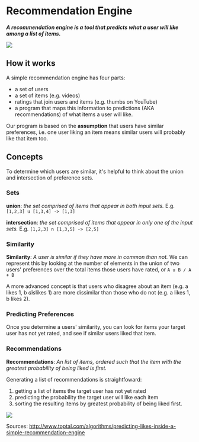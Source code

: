 # Recommendation Engine
***A recommendation engine is a tool that predicts what a user will like among a list of items.***

![](https://colleenvoiceover.files.wordpress.com/2009/12/theroom_netflixrecom.png)

## How it works
A simple recommendation engine has four parts:
- a set of users
- a set of items (e.g. videos)
- ratings that join users and items (e.g. thumbs on YouTube)
- a program that maps this information to predictions (AKA recommendations) of what items a user will like.

Our program is based on the **assumption** that users have similar preferences, i.e. one user liking an item means similar users will probably like that item too.

## Concepts
To determine which users are similar, it's helpful to think about the union and intersection of preference sets.

### Sets
**union**: *the set comprised of items that appear in both input sets.*
E.g. `[1,2,3] u [1,3,4] -> [1,3]`

**intersection**: *the set comprised of items that appear in only one of the input sets.*
E.g. `[1,2,3] n [1,3,5] -> [2,5]`

### Similarity
**Similarity**: *A user is similar if they have more in common than not.*
We can represent this by looking at the number of elements in the union of two users' preferences over the total items those users have rated, or `A u B / A + B`

A more advanced concept is that users who disagree about an item (e.g. a likes 1, b *dis*likes 1) are more dissimilar than those who do not (e.g. a likes 1, b likes 2).

### Predicting Preferences
Once you determine a users' similarity, you can look for items your target user has not yet rated, and see if similar users liked that item.

### Recommendations
**Recommendations**: *An list of items, ordered such that the item with the greatest probability of being liked is first.*

Generating a list of recommendations is straightfoward:
1. getting a list of items the target user has not yet rated
2. predicting the probability the target user will like each item
3. sorting the resulting items by greatest probability of being liked first.

![](http://www.ecommercejuice.com/wp-content/uploads/2010/06/Email-Personalization.jpg)

Sources: http://www.toptal.com/algorithms/predicting-likes-inside-a-simple-recommendation-engine
